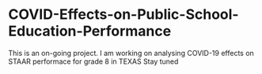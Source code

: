 # COVID-Effects-on-Public-School-Education-Performance
This is an on-going project. I am working on analysing COVID-19 effects on STAAR performace for grade 8 in TEXAS
Stay tuned
